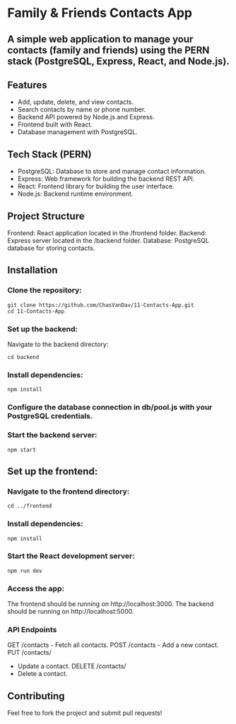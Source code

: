 # Family & Friends Contacts App

## A simple web application to manage your contacts (family and friends) using the PERN stack (PostgreSQL, Express, React, and Node.js).

## Features
- Add, update, delete, and view contacts.
- Search contacts by name or phone number.
- Backend API powered by Node.js and Express.
- Frontend built with React.
- Database management with PostgreSQL.

## Tech Stack (PERN)
- PostgreSQL: Database to store and manage contact information.
- Express: Web framework for building the backend REST API.
- React: Frontend library for building the user interface.
- Node.js: Backend runtime environment.

## Project Structure
Frontend: React application located in the /frontend folder.
Backend: Express server located in the /backend folder.
Database: PostgreSQL database for storing contacts.


## Installation
### Clone the repository:
```
git clone https://github.com/ChasVanDav/11-Contacts-App.git
cd 11-Contacts-App
```
### Set up the backend:
Navigate to the backend directory:
```
cd backend
```
### Install dependencies:
```
npm install
```
### Configure the database connection in db/pool.js with your PostgreSQL credentials.

### Start the backend server:
```
npm start
```

## Set up the frontend:

### Navigate to the frontend directory:
```
cd ../frontend
```
### Install dependencies:
```
npm install
```
### Start the React development server:
```
npm run dev
```
### Access the app:
The frontend should be running on http://localhost:3000.
The backend should be running on http://localhost:5000.

### API Endpoints
GET /contacts - Fetch all contacts.
POST /contacts - Add a new contact.
PUT /contacts/
- Update a contact.
DELETE /contacts/
- Delete a contact.

## Contributing
Feel free to fork the project and submit pull requests!

